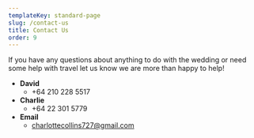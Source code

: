 ```yaml
---
templateKey: standard-page
slug: /contact-us
title: Contact Us
order: 9
---
```


If you have any questions about anything to do with the wedding or need some help with travel let us know we are more than happy to help!

- **David**
  - +64 210 228 5517
- **Charlie**
  - +64 22 301 5779
- **Email**
  - charlottecollins727@gmail.com
